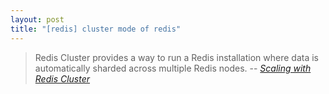 ```yaml
---
layout: post
title: "[redis] cluster mode of redis"
---
```


> Redis Cluster provides a way to run a Redis installation where data is automatically sharded across multiple Redis nodes.
> -- <cite>[Scaling with Redis Cluster](https://redis.io/docs/management/scaling/)</cite>

